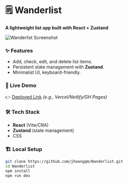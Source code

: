 # 🗒️ Wanderlist

**A lightweight list app built with React + Zustand**

![Wanderlist Screenshot](https://i.gyazo.com/4e02f5b3ebaecc101bf59d71715929df.png)

### ✨ Features

- Add, check, edit, and delete list items.
- Persistent state management with **Zustand**.
- Minimalist UI, keyboard-friendly.

### 🚀 Live Demo

👉 [Deployed Link](https://your-deployment-url.com) _(e.g., Vercel/Netlify/GH Pages)_

### 🛠 Tech Stack

- **React** (Vite/CRA)
- **Zustand** (state management)
- CSS

### 🏗️ Local Setup

```sh
git clone https://github.com/jhoangqm/Wanderlist.git
cd Wanderlist
npm install
npm run dev
```
